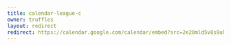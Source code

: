 ```yaml
---
title: calendar-league-c
owner: truffles
layout: redirect
redirect: https://calendar.google.com/calendar/embed?src=2e20mld5v8s9uhh8d4uvmljuec%40group.calendar.google.com&mode=AGENDA
---
```

